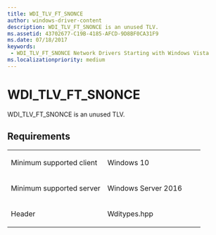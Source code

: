 ```yaml
---
title: WDI_TLV_FT_SNONCE
author: windows-driver-content
description: WDI_TLV_FT_SNONCE is an unused TLV.
ms.assetid: 43702677-C19B-4185-AFCD-9D8BF0CA31F9
ms.date: 07/18/2017
keywords:
 - WDI_TLV_FT_SNONCE Network Drivers Starting with Windows Vista
ms.localizationpriority: medium
---
```


# WDI\_TLV\_FT\_SNONCE


WDI\_TLV\_FT\_SNONCE is an unused TLV.

Requirements
------------

<table>
<colgroup>
<col width="50%" />
<col width="50%" />
</colgroup>
<tbody>
<tr class="odd">
<td><p>Minimum supported client</p></td>
<td><p>Windows 10</p></td>
</tr>
<tr class="even">
<td><p>Minimum supported server</p></td>
<td><p>Windows Server 2016</p></td>
</tr>
<tr class="odd">
<td><p>Header</p></td>
<td>Wditypes.hpp</td>
</tr>
</tbody>
</table>

 

 




